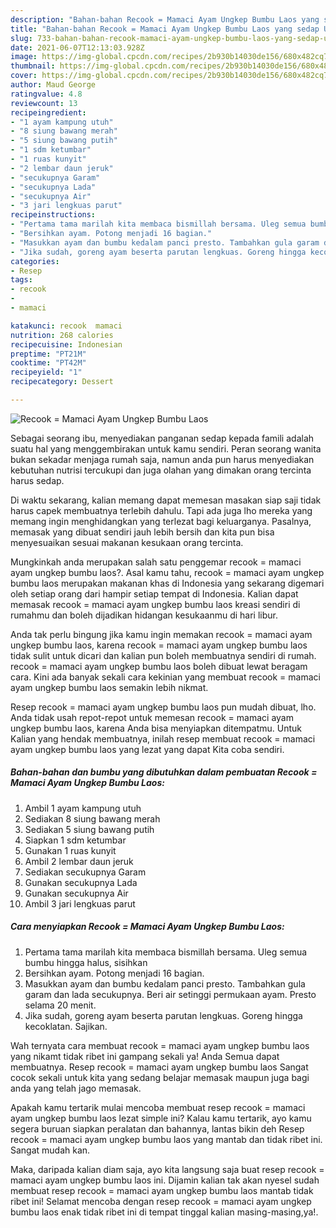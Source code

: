 ```yaml
---
description: "Bahan-bahan Recook = Mamaci Ayam Ungkep Bumbu Laos yang sedap Untuk Jualan"
title: "Bahan-bahan Recook = Mamaci Ayam Ungkep Bumbu Laos yang sedap Untuk Jualan"
slug: 733-bahan-bahan-recook-mamaci-ayam-ungkep-bumbu-laos-yang-sedap-untuk-jualan
date: 2021-06-07T12:13:03.928Z
image: https://img-global.cpcdn.com/recipes/2b930b14030de156/680x482cq70/recook-mamaci-ayam-ungkep-bumbu-laos-foto-resep-utama.jpg
thumbnail: https://img-global.cpcdn.com/recipes/2b930b14030de156/680x482cq70/recook-mamaci-ayam-ungkep-bumbu-laos-foto-resep-utama.jpg
cover: https://img-global.cpcdn.com/recipes/2b930b14030de156/680x482cq70/recook-mamaci-ayam-ungkep-bumbu-laos-foto-resep-utama.jpg
author: Maud George
ratingvalue: 4.8
reviewcount: 13
recipeingredient:
- "1 ayam kampung utuh"
- "8 siung bawang merah"
- "5 siung bawang putih"
- "1 sdm ketumbar"
- "1 ruas kunyit"
- "2 lembar daun jeruk"
- "secukupnya Garam"
- "secukupnya Lada"
- "secukupnya Air"
- "3 jari lengkuas parut"
recipeinstructions:
- "Pertama tama marilah kita membaca bismillah bersama. Uleg semua bumbu hingga halus, sisihkan"
- "Bersihkan ayam. Potong menjadi 16 bagian."
- "Masukkan ayam dan bumbu kedalam panci presto. Tambahkan gula garam dan lada secukupnya. Beri air setinggi permukaan ayam. Presto selama 20 menit."
- "Jika sudah, goreng ayam beserta parutan lengkuas. Goreng hingga kecoklatan. Sajikan."
categories:
- Resep
tags:
- recook
- 
- mamaci

katakunci: recook  mamaci 
nutrition: 268 calories
recipecuisine: Indonesian
preptime: "PT21M"
cooktime: "PT42M"
recipeyield: "1"
recipecategory: Dessert

---
```



![Recook = Mamaci Ayam Ungkep Bumbu Laos](https://img-global.cpcdn.com/recipes/2b930b14030de156/680x482cq70/recook-mamaci-ayam-ungkep-bumbu-laos-foto-resep-utama.jpg)

Sebagai seorang ibu, menyediakan panganan sedap kepada famili adalah suatu hal yang menggembirakan untuk kamu sendiri. Peran seorang  wanita bukan sekadar menjaga rumah saja, namun anda pun harus menyediakan kebutuhan nutrisi tercukupi dan juga olahan yang dimakan orang tercinta harus sedap.

Di waktu  sekarang, kalian memang dapat memesan masakan siap saji tidak harus capek membuatnya terlebih dahulu. Tapi ada juga lho mereka yang memang ingin menghidangkan yang terlezat bagi keluarganya. Pasalnya, memasak yang dibuat sendiri jauh lebih bersih dan kita pun bisa menyesuaikan sesuai makanan kesukaan orang tercinta. 



Mungkinkah anda merupakan salah satu penggemar recook = mamaci ayam ungkep bumbu laos?. Asal kamu tahu, recook = mamaci ayam ungkep bumbu laos merupakan makanan khas di Indonesia yang sekarang digemari oleh setiap orang dari hampir setiap tempat di Indonesia. Kalian dapat memasak recook = mamaci ayam ungkep bumbu laos kreasi sendiri di rumahmu dan boleh dijadikan hidangan kesukaanmu di hari libur.

Anda tak perlu bingung jika kamu ingin memakan recook = mamaci ayam ungkep bumbu laos, karena recook = mamaci ayam ungkep bumbu laos tidak sulit untuk dicari dan kalian pun boleh membuatnya sendiri di rumah. recook = mamaci ayam ungkep bumbu laos boleh dibuat lewat beragam cara. Kini ada banyak sekali cara kekinian yang membuat recook = mamaci ayam ungkep bumbu laos semakin lebih nikmat.

Resep recook = mamaci ayam ungkep bumbu laos pun mudah dibuat, lho. Anda tidak usah repot-repot untuk memesan recook = mamaci ayam ungkep bumbu laos, karena Anda bisa menyiapkan ditempatmu. Untuk Kalian yang hendak membuatnya, inilah resep membuat recook = mamaci ayam ungkep bumbu laos yang lezat yang dapat Kita coba sendiri.

<!--inarticleads1-->

##### Bahan-bahan dan bumbu yang dibutuhkan dalam pembuatan Recook = Mamaci Ayam Ungkep Bumbu Laos:

1. Ambil 1 ayam kampung utuh
1. Sediakan 8 siung bawang merah
1. Sediakan 5 siung bawang putih
1. Siapkan 1 sdm ketumbar
1. Gunakan 1 ruas kunyit
1. Ambil 2 lembar daun jeruk
1. Sediakan secukupnya Garam
1. Gunakan secukupnya Lada
1. Gunakan secukupnya Air
1. Ambil 3 jari lengkuas parut




<!--inarticleads2-->

##### Cara menyiapkan Recook = Mamaci Ayam Ungkep Bumbu Laos:

1. Pertama tama marilah kita membaca bismillah bersama. Uleg semua bumbu hingga halus, sisihkan
1. Bersihkan ayam. Potong menjadi 16 bagian.
1. Masukkan ayam dan bumbu kedalam panci presto. Tambahkan gula garam dan lada secukupnya. Beri air setinggi permukaan ayam. Presto selama 20 menit.
1. Jika sudah, goreng ayam beserta parutan lengkuas. Goreng hingga kecoklatan. Sajikan.




Wah ternyata cara membuat recook = mamaci ayam ungkep bumbu laos yang nikamt tidak ribet ini gampang sekali ya! Anda Semua dapat membuatnya. Resep recook = mamaci ayam ungkep bumbu laos Sangat cocok sekali untuk kita yang sedang belajar memasak maupun juga bagi anda yang telah jago memasak.

Apakah kamu tertarik mulai mencoba membuat resep recook = mamaci ayam ungkep bumbu laos lezat simple ini? Kalau kamu tertarik, ayo kamu segera buruan siapkan peralatan dan bahannya, lantas bikin deh Resep recook = mamaci ayam ungkep bumbu laos yang mantab dan tidak ribet ini. Sangat mudah kan. 

Maka, daripada kalian diam saja, ayo kita langsung saja buat resep recook = mamaci ayam ungkep bumbu laos ini. Dijamin kalian tak akan nyesel sudah membuat resep recook = mamaci ayam ungkep bumbu laos mantab tidak ribet ini! Selamat mencoba dengan resep recook = mamaci ayam ungkep bumbu laos enak tidak ribet ini di tempat tinggal kalian masing-masing,ya!.

